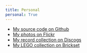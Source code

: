 ```yaml
---
title: Personal 
personal: True
---
```


* [My source code on Github](https://github.com/bjpop)
* [My photos on Flickr](https://www.flickr.com/photos/scrambles)
* [My record collection on Discogs](http://www.discogs.com/user/bjpop/collection?page=1&limit=250&sort=artist&sort_order=asc&layout=big)
* [My LEGO collection on Brickset](http://brickset.com/sets/ownedby-florbitous)
